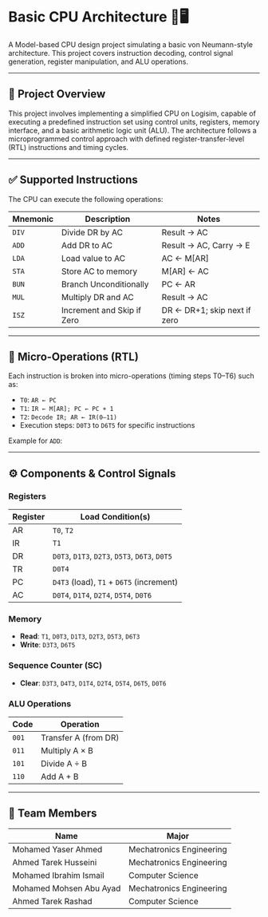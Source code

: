 # Basic CPU Architecture 🧠🖥️

A Model-based CPU design project simulating a basic von Neumann-style architecture. This project covers instruction decoding, control signal generation, register manipulation, and ALU operations.

---

## 📘 Project Overview

This project involves implementing a simplified CPU on Logisim, capable of executing a predefined instruction set using control units, registers, memory interface, and a basic arithmetic logic unit (ALU). The architecture follows a microprogrammed control approach with defined register-transfer-level (RTL) instructions and timing cycles.

---

## ✅ Supported Instructions

The CPU can execute the following operations:

| Mnemonic | Description               | Notes                          |
|----------|---------------------------|--------------------------------|
| `DIV`    | Divide DR by AC           | Result → AC                    |
| `ADD`    | Add DR to AC              | Result → AC, Carry → E         |
| `LDA`    | Load value to AC          | AC ← M[AR]                     |
| `STA`    | Store AC to memory        | M[AR] ← AC                     |
| `BUN`    | Branch Unconditionally    | PC ← AR                        |
| `MUL`    | Multiply DR and AC        | Result → AC                    |
| `ISZ`    | Increment and Skip if Zero| DR ← DR+1; skip next if zero   |

---

## 🧠 Micro-Operations (RTL)

Each instruction is broken into micro-operations (timing steps T0–T6) such as:

- `T0`: `AR ← PC`
- `T1`: `IR ← M[AR]; PC ← PC + 1`
- `T2`: `Decode IR; AR ← IR(0–11)`
- Execution steps: `D0T3` to `D6T5` for specific instructions

Example for `ADD`:


---

## ⚙️ Components & Control Signals

### Registers

| Register | Load Condition(s)                      |
|----------|----------------------------------------|
| AR       | `T0`, `T2`                             |
| IR       | `T1`                                   |
| DR       | `D0T3`, `D1T3`, `D2T3`, `D5T3`, `D6T3`, `D0T5` |
| TR       | `D0T4`                                 |
| PC       | `D4T3` (load), `T1` + `D6T5` (increment)|
| AC       | `D0T4`, `D1T4`, `D2T4`, `D5T4`, `D0T6`  |

### Memory

- **Read**: `T1`, `D0T3`, `D1T3`, `D2T3`, `D5T3`, `D6T3`
- **Write**: `D3T3`, `D6T5`

### Sequence Counter (SC)

- **Clear**: `D3T3`, `D4T3`, `D1T4`, `D2T4`, `D5T4`, `D6T5`, `D0T6`

### ALU Operations

| Code | Operation         |
|------|-------------------|
| `001`| Transfer A (from DR) |
| `011`| Multiply A × B     |
| `101`| Divide A ÷ B       |
| `110`| Add A + B          |

---

## 🧪 Team Members

| Name                      | Major                                |
|---------------------------|--------------------------------------|
| Mohamed Yaser Ahmed       | Mechatronics Engineering |
| Ahmed Tarek Husseini   | Mechatronics Engineering |
| Mohamed Ibrahim Ismail    | Computer Science |
| Mohamed Mohsen Abu Ayad   | Mechatronics Engineering |
| Ahmed Tarek Rashad        | Computer Science |


